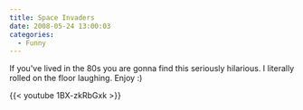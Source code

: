 ```yaml
---
title: Space Invaders
date: 2008-05-24 13:00:03
categories:
  - Funny
---
```


If you've lived in the 80s you are gonna find this seriously hilarious. I literally rolled on the floor laughing. Enjoy :)<!--more-->

{{< youtube 1BX-zkRbGxk >}}